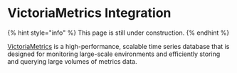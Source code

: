 # VictoriaMetrics Integration

{% hint style="info" %}
This page is still under construction.
{% endhint %}

[VictoriaMetrics](https://victoriametrics.com/) is a high-performance, scalable time series database that is designed for monitoring large-scale environments and efficiently storing and querying large volumes of metrics data.

